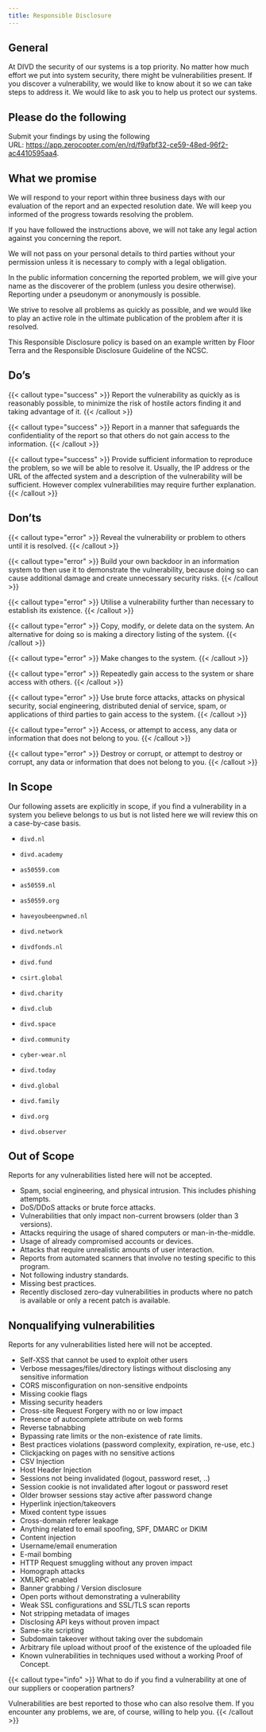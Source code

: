 ```yaml
---
title: Responsible Disclosure
---
```


## **General**

At DIVD the security of our systems is a top priority. No matter how much effort we put into system security, there might be vulnerabilities present. If you discover a vulnerability, we would like to know about it so we can take steps to address it. We would like to ask you to help us protect our systems.

## **Please do the following**

Submit your findings by using the following URL: <https://app.zerocopter.com/en/rd/f9afbf32-ce59-48ed-96f2-ac4410595aa4>.

## **What we promise**

We will respond to your report within three business days with our evaluation of the report and an expected resolution date. We will keep you informed of the progress towards resolving the problem.

If you have followed the instructions above, we will not take any legal action against you concerning the report.

We will not pass on your personal details to third parties without your permission unless it is necessary to comply with a legal obligation.

In the public information concerning the reported problem, we will give your name as the discoverer of the problem (unless you desire otherwise). Reporting under a pseudonym or anonymously is possible.

We strive to resolve all problems as quickly as possible, and we would like to play an active role in the ultimate publication of the problem after it is resolved.

This Responsible Disclosure policy is based on an example written by Floor Terra and the Responsible Disclosure Guideline of the NCSC.

## **Do’s**

{{< callout type="success" >}}
Report the vulnerability as quickly as is reasonably possible, to minimize the risk of hostile actors finding it and taking advantage of it.
{{< /callout >}}

{{< callout type="success" >}}
Report in a manner that safeguards the confidentiality of the report so that others do not gain access to the information.
{{< /callout >}}

{{< callout type="success" >}}
Provide sufficient information to reproduce the problem, so we will be able to resolve it. Usually, the IP address or the URL of the affected system and a description of the vulnerability will be sufficient. However complex vulnerabilities may require further explanation.
{{< /callout >}}

## **Don’ts**

{{< callout type="error" >}}
Reveal the vulnerability or problem to others until it is resolved.
{{< /callout >}}

{{< callout type="error" >}}
Build your own backdoor in an information system to then use it to demonstrate the vulnerability, because doing so can cause additional damage and create unnecessary security risks.
{{< /callout >}}

{{< callout type="error" >}}
Utilise a vulnerability further than necessary to establish its existence.
{{< /callout >}}

{{< callout type="error" >}}
Copy, modify, or delete data on the system. An alternative for doing so is making a directory listing of the system.
{{< /callout >}}

{{< callout type="error" >}}
Make changes to the system.
{{< /callout >}}

{{< callout type="error" >}}
Repeatedly gain access to the system or share access with others.
{{< /callout >}}

{{< callout type="error" >}}
Use brute force attacks, attacks on physical security, social engineering, distributed denial of service, spam, or applications of third parties to gain access to the system.
{{< /callout >}}

{{< callout type="error" >}}
Access, or attempt to access, any data or information that does not belong to you.
{{< /callout >}}

{{< callout type="error" >}}
Destroy or corrupt, or attempt to destroy or corrupt, any data or information that does not belong to you.
{{< /callout >}}

## **In Scope**

Our following assets are explicitly in scope, if you find a vulnerability in a system you believe belongs to us but is not listed here we will review this on a case-by-case basis.

-     divd.nl
-     divd.academy
-     as50559.com
-     as50559.nl
-     as50559.org
-     haveyoubeenpwned.nl
-     divd.network
-     divdfonds.nl
-     divd.fund
-     csirt.global
-     divd.charity
-     divd.club
-     divd.space
-     divd.community
-     cyber-wear.nl
-     divd.today
-     divd.global
-     divd.family
-     divd.org
-     divd.observer

## **Out of Scope**

Reports for any vulnerabilities listed here will not be accepted.

- Spam, social engineering, and physical intrusion. This includes phishing attempts.
- DoS/DDoS attacks or brute force attacks.
- Vulnerabilities that only impact non-current browsers (older than 3 versions).
- Attacks requiring the usage of shared computers or man-in-the-middle.
- Usage of already compromised accounts or devices.
- Attacks that require unrealistic amounts of user interaction.
- Reports from automated scanners that involve no testing specific to this program.
- Not following industry standards.
- Missing best practices.
- Recently disclosed zero-day vulnerabilities in products where no patch is available or only a recent patch is available.

## **Nonqualifying vulnerabilities**

Reports for any vulnerabilities listed here will not be accepted.

- Self-XSS that cannot be used to exploit other users
- Verbose messages/files/directory listings without disclosing any sensitive information
- CORS misconfiguration on non-sensitive endpoints
- Missing cookie flags
- Missing security headers
- Cross-site Request Forgery with no or low impact
- Presence of autocomplete attribute on web forms
- Reverse tabnabbing
- Bypassing rate limits or the non-existence of rate limits.
- Best practices violations (password complexity, expiration, re-use, etc.)
- Clickjacking on pages with no sensitive actions
- CSV Injection
- Host Header Injection
- Sessions not being invalidated (logout, password reset, ..)
- Session cookie is not invalidated after logout or password reset
- Older browser sessions stay active after password change
- Hyperlink injection/takeovers
- Mixed content type issues
- Cross-domain referer leakage
- Anything related to email spoofing, SPF, DMARC or DKIM
- Content injection
- Username/email enumeration
- E-mail bombing
- HTTP Request smuggling without any proven impact
- Homograph attacks
- XMLRPC enabled
- Banner grabbing / Version disclosure
- Open ports without demonstrating a vulnerability
- Weak SSL configurations and SSL/TLS scan reports
- Not stripping metadata of images
- Disclosing API keys without proven impact
- Same-site scripting
- Subdomain takeover without taking over the subdomain
- Arbitrary file upload without proof of the existence of the uploaded file
- Known vulnerabilities in techniques used without a working Proof of Concept.

{{< callout type="info" >}}
What to do if you find a vulnerability at one of our suppliers or cooperation partners?

Vulnerabilities are best reported to those who can also resolve them. If you encounter any problems, we are, of course, willing to help you.
{{< /callout >}}
